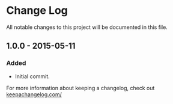 # Change Log
All notable changes to this project will be documented in this file.

## 1.0.0 - 2015-05-11
### Added
 - Initial commit.

For more information about keeping a changelog, check out [keepachangelog.com/](http://keepachangelog.com/)
